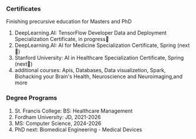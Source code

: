 
<h3> Certificates </h3>
<p> Finishing precursive education for Masters and PhD </p>


1. DeepLearning.AI: TensorFlow Developer Data and Deployment Specialization Certificate, in progress📍
2. DeepLearning.AI: AI for Medicine Specialization Certificate, Spring (next🚀)
3. Stanford University: AI in Healthcare Specialization Certificate, Spring (next🚀)
4. additional courses: Apis, Databases, Data visualizetion, Spark, Biohacking your Brain's Health, Neuroscience and Neuroimaging,and more

<h3> Degree Programs </h3>


1. St. Francis College: BS: Healthcare Management
2. Fordham University: JD, 2021-2026
3. MS: Computer Science, 2024-2026
4. PhD next: Biomedical Engineering - Medical Devices

